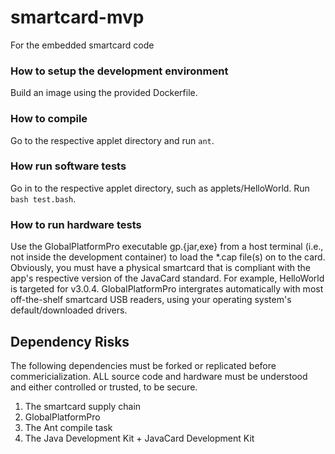 # smartcard-mvp
For the embedded smartcard code

### How to setup the development environment
Build an image using the provided Dockerfile. 

### How to compile
Go to the respective applet directory and run `ant`.

### How run software tests
Go in to the respective applet directory, such as applets/HelloWorld. Run `bash test.bash`.

### How to run hardware tests
Use the GlobalPlatformPro executable gp.{jar,exe} from a host terminal (i.e., not inside the development container) to load the *.cap file(s) on to the card. Obviously, you must have a physical smartcard that is compliant with the app's respective version of the JavaCard standard. For example, HelloWorld is targeted for v3.0.4. GlobalPlatformPro intergrates automatically with most off-the-shelf smartcard USB readers, using your operating system's default/downloaded drivers.


## Dependency Risks
The following dependencies must be forked or replicated before commericialization. ALL source code and hardware must be understood and either controlled or trusted, to be secure.
1. The smartcard supply chain
2. GlobalPlatformPro
3. The Ant compile task
4. The Java Development Kit + JavaCard Development Kit
